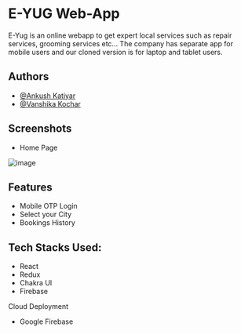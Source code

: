 
# E-YUG Web-App
E-Yug  is an online webapp to get expert local services such as 
repair services, grooming services etc...
The company has separate app for mobile users and our cloned version is 
for laptop and tablet users.








## Authors

- [@Ankush Katiyar](https://github.com/Ankush-Katiyar)
- [@Vanshika Kochar](https://github.com/Vanshikakochar1)

## Screenshots

- Home Page

 ![image](https://github.com/Ankush-Katiyar/E-Yug-Web-App/assets/89477915/d8e367e9-7309-431b-a622-e7cdd81edc49)




## Features

- Mobile OTP Login
- Select your City
- Bookings History


## Tech Stacks Used:

- React
- Redux
- Chakra UI
- Firebase

Cloud Deployment 

- Google Firebase




